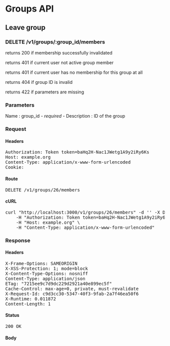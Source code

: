 # Groups API

## Leave group

### DELETE /v1/groups/:group_id/members

returns 200 if membership successfully invalidated

returns 401 if current user not active group member

returns 401 if current user has no membership for this group at all

returns 404 if group ID is invalid

returns 422 if parameters are missing

### Parameters

Name : group_id *- required -*
Description : ID of the group

### Request

#### Headers

<pre>Authorization: Token token=baHq2H-Nac1JWetg1A9y2iRy6Ks
Host: example.org
Content-Type: application/x-www-form-urlencoded
Cookie: </pre>

#### Route

<pre>DELETE /v1/groups/26/members</pre>

#### cURL

<pre class="request">curl &quot;http://localhost:3000/v1/groups/26/members&quot; -d &#39;&#39; -X DELETE \
	-H &quot;Authorization: Token token=baHq2H-Nac1JWetg1A9y2iRy6Ks&quot; \
	-H &quot;Host: example.org&quot; \
	-H &quot;Content-Type: application/x-www-form-urlencoded&quot;</pre>

### Response

#### Headers

<pre>X-Frame-Options: SAMEORIGIN
X-XSS-Protection: 1; mode=block
X-Content-Type-Options: nosniff
Content-Type: application/json
ETag: &quot;7215ee9c7d9dc229d2921a40e899ec5f&quot;
Cache-Control: max-age=0, private, must-revalidate
X-Request-Id: c9d3cc30-5347-40f3-9fab-2a7f46ea50f6
X-Runtime: 0.011872
Content-Length: 1</pre>

#### Status

<pre>200 OK</pre>

#### Body

```javascript
 
```
